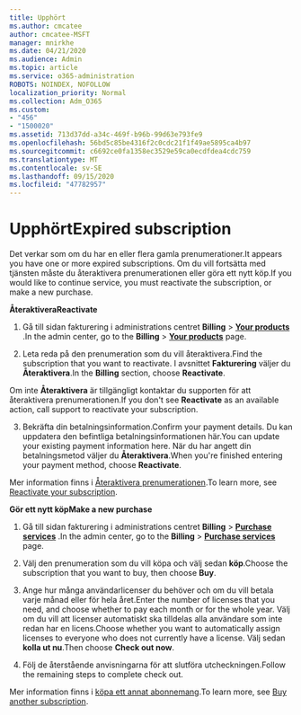 ```yaml
---
title: Upphört
ms.author: cmcatee
author: cmcatee-MSFT
manager: mnirkhe
ms.date: 04/21/2020
ms.audience: Admin
ms.topic: article
ms.service: o365-administration
ROBOTS: NOINDEX, NOFOLLOW
localization_priority: Normal
ms.collection: Adm_O365
ms.custom:
- "456"
- "1500020"
ms.assetid: 713d37dd-a34c-469f-b96b-99d63e793fe9
ms.openlocfilehash: 56bd5c85be4316f2c0cdc21f1f49ae5895ca4b97
ms.sourcegitcommit: c6692ce0fa1358ec3529e59ca0ecdfdea4cdc759
ms.translationtype: MT
ms.contentlocale: sv-SE
ms.lasthandoff: 09/15/2020
ms.locfileid: "47782957"
---
```

# <a name="expired-subscription"></a><span data-ttu-id="30f7d-102">Upphört</span><span class="sxs-lookup"><span data-stu-id="30f7d-102">Expired subscription</span></span>

<span data-ttu-id="30f7d-103">Det verkar som om du har en eller flera gamla prenumerationer.</span><span class="sxs-lookup"><span data-stu-id="30f7d-103">It appears you have one or more expired subscriptions.</span></span> <span data-ttu-id="30f7d-104">Om du vill fortsätta med tjänsten måste du återaktivera prenumerationen eller göra ett nytt köp.</span><span class="sxs-lookup"><span data-stu-id="30f7d-104">If you would like to continue service, you must reactivate the subscription, or make a new purchase.</span></span>
  
<span data-ttu-id="30f7d-105">**Återaktivera**</span><span class="sxs-lookup"><span data-stu-id="30f7d-105">**Reactivate**</span></span>
  
1. <span data-ttu-id="30f7d-106">Gå till sidan fakturering i administrations centret **Billing** \> **[Your products](https://go.microsoft.com/fwlink/p/?linkid=842054)** .</span><span class="sxs-lookup"><span data-stu-id="30f7d-106">In the admin center, go to the **Billing** \> **[Your products](https://go.microsoft.com/fwlink/p/?linkid=842054)** page.</span></span>

2. <span data-ttu-id="30f7d-107">Leta reda på den prenumeration som du vill återaktivera.</span><span class="sxs-lookup"><span data-stu-id="30f7d-107">Find the subscription that you want to reactivate.</span></span> <span data-ttu-id="30f7d-108">I avsnittet **Fakturering** väljer du **Återaktivera**.</span><span class="sxs-lookup"><span data-stu-id="30f7d-108">In the **Billing** section, choose **Reactivate**.</span></span>

<span data-ttu-id="30f7d-109">Om inte **Återaktivera** är tillgängligt kontaktar du supporten för att återaktivera prenumerationen.</span><span class="sxs-lookup"><span data-stu-id="30f7d-109">If you don't see **Reactivate** as an available action, call support to reactivate your subscription.</span></span>

3. <span data-ttu-id="30f7d-110">Bekräfta din betalningsinformation.</span><span class="sxs-lookup"><span data-stu-id="30f7d-110">Confirm your payment details.</span></span> <span data-ttu-id="30f7d-111">Du kan uppdatera den befintliga betalningsinformationen här.</span><span class="sxs-lookup"><span data-stu-id="30f7d-111">You can update your existing payment information here.</span></span> <span data-ttu-id="30f7d-112">När du har angett din betalningsmetod väljer du **Återaktivera**.</span><span class="sxs-lookup"><span data-stu-id="30f7d-112">When you're finished entering your payment method, choose **Reactivate**.</span></span>

<span data-ttu-id="30f7d-113">Mer information finns i [Återaktivera prenumerationen](https://docs.microsoft.com/microsoft-365/commerce/subscriptions/reactivate-your-subscription).</span><span class="sxs-lookup"><span data-stu-id="30f7d-113">To learn more, see [Reactivate your subscription](https://docs.microsoft.com/microsoft-365/commerce/subscriptions/reactivate-your-subscription).</span></span>

<span data-ttu-id="30f7d-114">**Gör ett nytt köp**</span><span class="sxs-lookup"><span data-stu-id="30f7d-114">**Make a new purchase**</span></span>
  
1. <span data-ttu-id="30f7d-115">Gå till sidan fakturering i administrations centret **Billing** \> **[Purchase services](https://go.microsoft.com/fwlink/p/?linkid=868433)** .</span><span class="sxs-lookup"><span data-stu-id="30f7d-115">In the admin center, go to the **Billing** \> **[Purchase services](https://go.microsoft.com/fwlink/p/?linkid=868433)** page.</span></span>

2. <span data-ttu-id="30f7d-116">Välj den prenumeration som du vill köpa och välj sedan **köp**.</span><span class="sxs-lookup"><span data-stu-id="30f7d-116">Choose the subscription that you want to buy, then choose **Buy**.</span></span>

3. <span data-ttu-id="30f7d-117">Ange hur många användarlicenser du behöver och om du vill betala varje månad eller för hela året.</span><span class="sxs-lookup"><span data-stu-id="30f7d-117">Enter the number of licenses that you need, and choose whether to pay each month or for the whole year.</span></span> <span data-ttu-id="30f7d-118">Välj om du vill att licenser automatiskt ska tilldelas alla användare som inte redan har en licens.</span><span class="sxs-lookup"><span data-stu-id="30f7d-118">Choose whether you want to automatically assign licenses to everyone who does not currently have a license.</span></span> <span data-ttu-id="30f7d-119">Välj sedan **kolla ut nu**.</span><span class="sxs-lookup"><span data-stu-id="30f7d-119">Then choose **Check out now**.</span></span>

4. <span data-ttu-id="30f7d-120">Följ de återstående anvisningarna för att slutföra utcheckningen.</span><span class="sxs-lookup"><span data-stu-id="30f7d-120">Follow the remaining steps to complete check out.</span></span>

<span data-ttu-id="30f7d-121">Mer information finns i [köpa ett annat abonnemang](https://docs.microsoft.com/microsoft-365/commerce/buy-another-subscription).</span><span class="sxs-lookup"><span data-stu-id="30f7d-121">To learn more, see [Buy another subscription](https://docs.microsoft.com/microsoft-365/commerce/buy-another-subscription).</span></span>